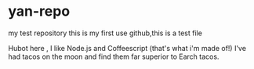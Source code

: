 # yan-repo
my test repository
this is my first use github,this is a test file

Hubot here , I like Node.js and Coffeescript (that's what i'm made of!)
I've had tacos on the moon and find them far superior to Earch tacos.
